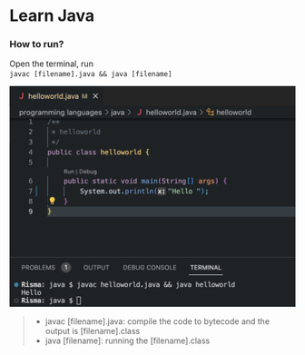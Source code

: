 # Learn Java

### How to run?

Open the terminal, run  
`javac [filename].java && java [filename]`

![run java](/images/run%20java.png)

> - javac [filename].java: compile the code to bytecode and the output is [filename].class
> - java [filename]: running the [filename].class
